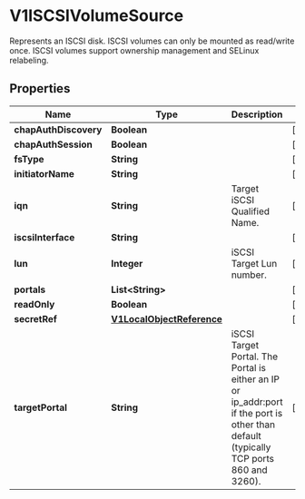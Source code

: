 

# V1ISCSIVolumeSource

Represents an ISCSI disk. ISCSI volumes can only be mounted as read/write once. ISCSI volumes support ownership management and SELinux relabeling.
## Properties

Name | Type | Description | Notes
------------ | ------------- | ------------- | -------------
**chapAuthDiscovery** | **Boolean** |  |  [optional]
**chapAuthSession** | **Boolean** |  |  [optional]
**fsType** | **String** |  |  [optional]
**initiatorName** | **String** |  |  [optional]
**iqn** | **String** | Target iSCSI Qualified Name. |  [optional]
**iscsiInterface** | **String** |  |  [optional]
**lun** | **Integer** | iSCSI Target Lun number. |  [optional]
**portals** | **List&lt;String&gt;** |  |  [optional]
**readOnly** | **Boolean** |  |  [optional]
**secretRef** | [**V1LocalObjectReference**](V1LocalObjectReference.md) |  |  [optional]
**targetPortal** | **String** | iSCSI Target Portal. The Portal is either an IP or ip_addr:port if the port is other than default (typically TCP ports 860 and 3260). |  [optional]



